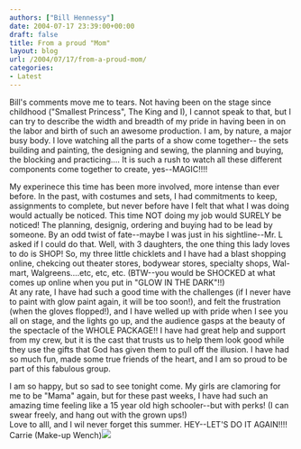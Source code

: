 ```yaml
---
authors: ["Bill Hennessy"]
date: 2004-07-17 23:39:00+00:00
draft: false
title: From a proud "Mom"
layout: blog
url: /2004/07/17/from-a-proud-mom/
categories:
- Latest
---
```


Bill's comments move me to tears. Not having been on the stage since childhood ("Smallest Princess", The King and I), I cannot speak to that, but I can try to describe the width and breadth of my pride in having been in on the labor and birth of such an awesome production.  I am, by nature, a major busy body. I love watching all the parts of  a show come together-- the sets building and painting, the designing and sewing, the planning and buying, the blocking and practicing.... It is such a rush to watch all these different components come together to create, yes--MAGIC!!!!    
  
My experinece this time has been more involved, more intense than ever before. In the past, with costumes and sets, I had commitments to keep, assignments to complete, but never before have I felt that what I was doing would actually be noticed.  This time NOT doing my job would SURELY be noticed!  The planning, designig, ordering and buying had to be lead by someone. By an odd twist of fate--maybe I was just in his sightline--Mr. L asked if I could do that.  Well, with 3 daughters, the one thing this lady loves to do is SHOP! So, my three little chicklets and I have had a blast shopping online, chekcing out theater stores, bodywear stores, specialty shops, Wal-mart, Walgreens....etc, etc, etc. (BTW--you would be SHOCKED at what comes up online when you put in "GLOW IN THE DARK"!!)  
At any rate, I have had such a good time with the challenges (if I never have to paint with glow paint again, it will be too soon!), and felt the frustration (when the gloves flopped!), and I have welled up with pride when I see you all on stage, and the lights go up, and the audience gasps at the beauty of the spectacle of the WHOLE PACKAGE!!  I have had great help and support from my crew, but it is the cast that trusts us to help them look good while they use the gifts that God has given them to pull off the illusion.  I have had so much fun, made some true friends of the heart, and I am so proud to be part of this fabulous group.  
  
I am so happy, but so sad to see tonight come.  My girls are clamoring for me to be "Mama" again, but for these past weeks, I have had such an amazing time feeling like a 15 year old high schooler--but with perks! (I can swear freely, and hang out with the grown ups!)  
Love to alll, and I wil never forget this summer. HEY--LET'S DO IT AGAIN!!!!  
Carrie (Make-up Wench)![](https://blog.billhennessy.com/aggbug.aspx?PostID=681)

